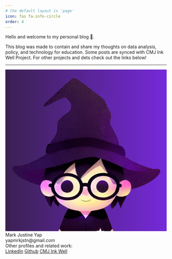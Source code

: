 ```yaml
---
# the default layout is 'page'
icon: fas fa-info-circle
order: 4
---
```

  <div class="about-us-description">
    <p> Hello and welcome to my personal blog 👋. </p>
        <p> This blog was made to contain and share my thoughts on data analysis, policy, and technology for education. Some posts are synced with CMJ Ink Well Project. For other projects and dets check out the links below! </p>
  </div>

---
  <div class="card-container">
    <div class="about-card">
      <img src= "/assets/logo.png" alt="Mark Justine Yap">
      <div class="name">Mark Justine Yap</div>
      <div class="description">yapmrkjstn@gmail.com
      </div>
      <div class="description">Other profiles and related work:
      </div>
 <div class="social-links">
    <a class="social-link" href="https://www.linkedin.com/in/mark-justine-yap-089250216/">LinkedIn</a>
    <a class="social-link" href="https://github.com/mrkjstnyap">Github</a>
        <a class="social-link" href="https://cmj-inkwell.com/">CMJ Ink Well</a>
  </div>
    </div>